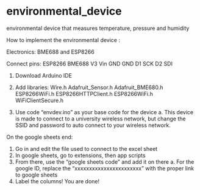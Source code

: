 # environmental_device
environmental device that measures temperature, pressure and humidity

How to implement the environmental device :

Electronics: BME688 and ESP8266

Connect pins: 
ESP8266    BME688
V3         Vin
GND        GND
D1         SCK
D2         SDI


1.	Download Arduino IDE
2.	Add libraries:
Wire.h
Adafruit_Sensor.h
Adafruit_BME680.h
ESP8266WiFi.h
ESP8266HTTPClient.h
ESP8266WiFi.h
WiFiClientSecure.h

3.	Use code “envdev.ino” as your base code for the device
a.	This device is made to connect to a university wireless network, but change the SSID and password to auto connect to your wireless network.

On the google sheets end:
1.	Go in and edit the file used to connect to the excel sheet
2.	In google sheets, go to extensions, then app scripts
3.	From there, use the “google sheets code” and add it on there
a.	For the google ID, replace the “xxxxxxxxxxxxxxxxxxxxxxx” with the proper link to google sheets
4.	Label the columns! 
You are done!

